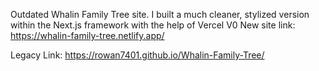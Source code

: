 Outdated Whalin Family Tree site.
I built a much cleaner, stylized version within the Next.js framework with the help of Vercel V0
New site link: https://whalin-family-tree.netlify.app/


Legacy Link: https://rowan7401.github.io/Whalin-Family-Tree/
